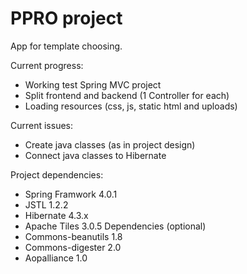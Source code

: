 # PPRO project
App for template choosing.

Current progress:
- Working test Spring MVC project
- Split frontend and backend (1 Controller for each)
- Loading resources (css, js, static html and uploads)

Current issues:
- Create java classes (as in project design)
- Connect java classes to Hibernate

Project dependencies:
- Spring Framwork 4.0.1
- JSTL 1.2.2
- Hibernate 4.3.x
- Apache Tiles 3.0.5
Dependencies (optional)
- Commons-beanutils 1.8
- Commons-digester 2.0
- Aopalliance 1.0
